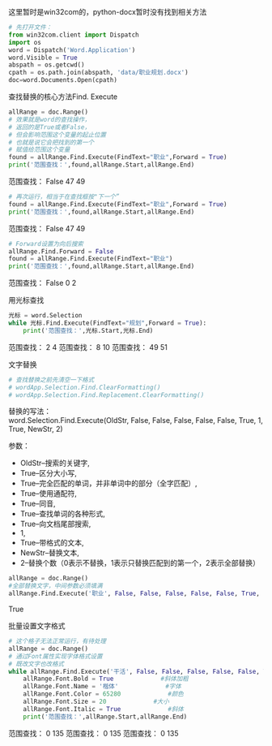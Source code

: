 这里暂时是win32com的，python-docx暂时没有找到相关方法

```python
# 先打开文件：
from win32com.client import Dispatch
import os
word = Dispatch('Word.Application') 
word.Visible = True
abspath = os.getcwd()
cpath = os.path.join(abspath, 'data/职业规划.docx')
doc=word.Documents.Open(cpath)
```

查找替换的核心方法Find. Execute
```python
allRange = doc.Range()
# 效果就是word的查找操作，
# 返回的是True或者False，
# 但会影响范围这个变量的起止位置
# 也就是说它会把找到的第一个
# 赋值给范围这个变量
found = allRange.Find.Execute(FindText="职业",Forward = True)   
print('范围查找：',found,allRange.Start,allRange.End)  
```
范围查找： False 47 49

```python
# 再次运行，相当于在查找框按"下一个”
found = allRange.Find.Execute(FindText="职业",Forward = True)   
print('范围查找：',found,allRange.Start,allRange.End)  
```
范围查找： False 47 49


```python
# Forward设置为向后搜索
allRange.Find.Forward = False  
found = allRange.Find.Execute(FindText="职业")
print('范围查找：',found,allRange.Start,allRange.End) 
```
范围查找： False 0 2

用光标查找
```python
光标 = word.Selection
while 光标.Find.Execute(FindText="规划",Forward = True):   
    print('范围查找：',光标.Start,光标.End) 
```
范围查找： 2 4
范围查找： 8 10
范围查找： 49 51

文字替换
```python
# 查找替换之前先清空一下格式
# wordApp.Selection.Find.ClearFormatting()
# wordApp.Selection.Find.Replacement.ClearFormatting()
```

替换的写法：  
word.Selection.Find.Execute(OldStr, False, False, False, False, False, True, 1, True, NewStr, 2)

参数：
- OldStr–搜索的关键字,
- True–区分大小写,
- True–完全匹配的单词，并非单词中的部分（全字匹配）,
- True–使用通配符,
- True–同音,
- True–查找单词的各种形式,
- True–向文档尾部搜索,
- 1,
- True–带格式的文本,
- NewStr–替换文本,
- 2–替换个数（0表示不替换，1表示只替换匹配到的第一个，2表示全部替换）


```python
allRange = doc.Range()
#全部替换文字，中间参数必须填满
allRange.Find.Execute('职业', False, False, False, False, False, True, 1, True, '干活', 2)   
```
True

批量设置文字格式
```python
# 这个格子无法正常运行，有待处理
allRange = doc.Range()
# 通过Font属性实现字体格式设置
# 既改文字也改格式
while allRange.Find.Execute('干活', False, False, False, False, False, True, 1, True, '职业', 1):        
    allRange.Font.Bold = True             #斜体加粗
    allRange.Font.Name = '楷体'             #字体
    allRange.Font.Color = 65280             #颜色
    allRange.Font.Size = 20             #大小
    allRange.Font.Italic = True             #斜体
    print('范围查找：',allRange.Start,allRange.End)
```
范围查找： 0 135
范围查找： 0 135
范围查找： 0 135



